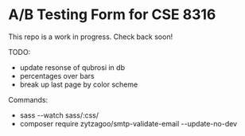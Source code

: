 # A/B Testing Form for CSE 8316

This repo is a work in progress. Check back soon!


TODO:
- update resonse of qubrosi in db
- percentages over bars
- break up last page by color scheme

Commands:
- sass --watch sass/:css/
- composer require zytzagoo/smtp-validate-email --update-no-dev 